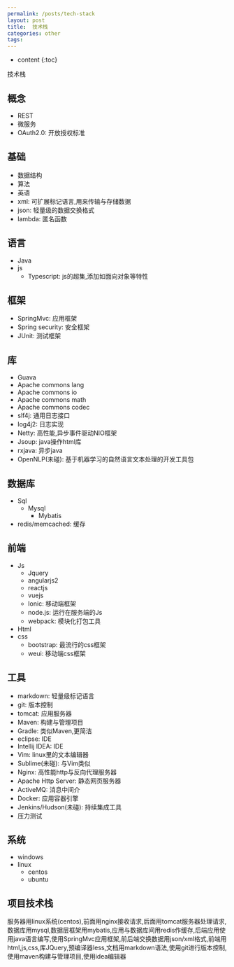 ```yaml
---
permalink: /posts/tech-stack
layout: post
title:  技术栈
categories: other
tags:
---
```


* content
{:toc}

技术栈




## 概念

* REST
* 微服务
* OAuth2.0: 开放授权标准

## 基础

* 数据结构
* 算法
* 英语
* xml: 可扩展标记语言,用来传输与存储数据
* json: 轻量级的数据交换格式
* lambda: 匿名函数

## 语言

* Java
* js
  * Typescript: js的超集,添加如面向对象等特性

## 框架

* SpringMvc: 应用框架
* Spring security: 安全框架
* JUnit: 测试框架

## 库

* Guava
* Apache commons lang
* Apache commons io
* Apache commons math
* Apache commons codec
* slf4j: 通用日志接口
* log4j2: 日志实现
* Netty: 高性能,异步事件驱动NIO框架
* Jsoup: java操作html库
* rxjava: 异步java
* OpenNLP(未碰): 基于机器学习的自然语言文本处理的开发工具包

## 数据库

* Sql
  * Mysql
    * Mybatis
* redis/memcached: 缓存

## 前端

* Js
  * Jquery
  * angularjs2
  * reactjs
  * vuejs
  * Ionic: 移动端框架
  * node.js: 运行在服务端的Js
  * webpack: 模块化打包工具
* Html
* css
  * bootstrap: 最流行的css框架
  * weui: 移动端css框架

## 工具

* markdown: 轻量级标记语言
* git: 版本控制
* tomcat: 应用服务器
* Maven: 构建与管理项目
* Gradle: 类似Maven,更简洁
* eclipse: IDE
* Intellij IDEA: IDE
* Vim: linux里的文本编辑器
* Sublime(未碰): 与Vim类似
* Nginx: 高性能http与反向代理服务器
* Apache Http Server: 静态网页服务器
* ActiveMQ: 消息中间介
* Docker: 应用容器引擎
* Jenkins/Hudson(未碰): 持续集成工具
* 压力测试

## 系统

* windows
* linux
  * centos
  * ubuntu

## 项目技术栈
服务器用linux系统(centos),前面用nginx接收请求,后面用tomcat服务器处理请求,数据库用mysql,数据层框架用mybatis,应用与数据库间用redis作缓存,后端应用使用java语言编写,使用SpringMvc应用框架,前后端交换数据用json/xml格式,前端用html,js,css,库JQuery,预编译器less,文档用markdown语法,使用git进行版本控制,使用maven构建与管理项目,使用idea编辑器
